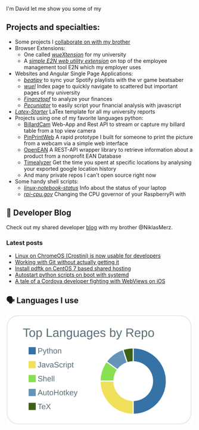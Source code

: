 I'm David let me show you some of my

## Projects and specialties:

* Some projects I [collaborate on with my brother](https://github.com/Merzlabs)
* Browser Extensions:
  * One called [*wueXtension*](https://github.com/DavidM42/wueXtension) for my university
  * A [*simple E2N web utility extension*](https://github.com/DavidM42/E2NCalculator) on top of the employee management tool E2N which my employer uses
* Websites and Angular Single Page Applications:
  * [*beatipy*](https://github.com/DavidM42/beatipy) to sync your Spotify playlists with the vr game beatsaber
  * [*wuel*](https://github.com/DavidM42/wuel) Index page to quickly navigate to scattered but important pages of my university
  * [*Finanztopf*](https://github.com/Merzlabs/finanztopf) to analyze your finances
  * [*Pecuniator*](https://github.com/Merzlabs/pecuniator) to easily script your financial analysis with javascript
* [*Latex-Starter*](https://github.com/DavidM42/Latex-Starter) LaTex template for all my university reports 
* Projects using one of my favorite languages python:
  * [BillardCam](https://github.com/DavidM42/BillardCam) Web-App and Rest API to stream or capture my billard table from a top view camera
  * [PinPrintWeb](https://github.com/DavidM42/PinPrintWeb) A rapid prototype I built for someone to print the picture from a webcam via a simple web interface
  * [OpenEAN](https://github.com/DavidM42/OpenEAN) A REST-API wrapper library to retrieve information about a product from a nonprofit EAN Database
  <!-- TODO open source RevY ? -->
  * [Timealyzer](https://github.com/DavidM42/Timealyzer) Get the time you spent at specific locations by analysing your exported google location history
  * And many private repos I can't open source right now
* Some handy shell scripts:
  * [*linux-notebook-status*](https://github.com/DavidM42/linux-notebook-status) Info about the status of your laptop 
  * [*rpi-cpu.gov*](https://github.com/DavidM42/rpi-cpu.gov) Changing the CPU governor of your RaspberryPi with

## 📩 Developer Blog
Check out my shared developer [blog](https://blog.merzlabs.com/) with my brother @NiklasMerz.
### Latest posts
<!-- BLOG-POST-LIST:START -->
- [Linux on ChromeOS (Crostini) is now usable for developers](https://blog.merzlabs.com/posts/crostini-now-usable/)
- [Working with Git without actually getting it](https://blog.merzlabs.com/posts/getting-git/)
- [Install pdftk on CentOS 7 based shared hosting](https://blog.merzlabs.com/posts/pdftk-shared-hosting/)
- [Autostart python scripts on boot with systemd](https://blog.merzlabs.com/posts/python-autostart-systemd/)
- [A tale of a Cordova developer fighting with WebViews on iOS](https://blog.merzlabs.com/posts/webview-history/)
<!-- BLOG-POST-LIST:END -->

## 🗣️ Languages I use
[![](https://raw.githubusercontent.com/DavidM42/DavidM42/master/profile-summary-card-output/default/1-repos-per-language.svg)](https://github.com/vn7n24fzkq/github-profile-summary-cards)
